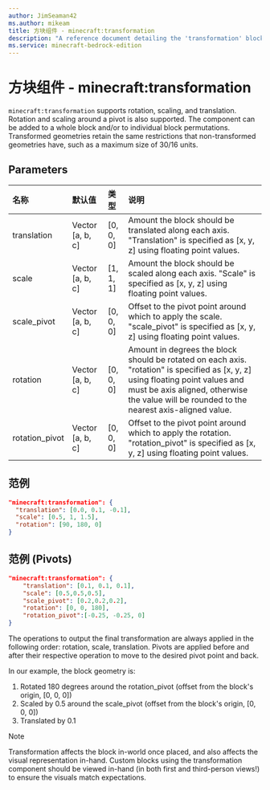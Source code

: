 ```yaml
---
author: JimSeaman42
ms.author: mikeam
title: 方块组件 - minecraft:transformation
description: "A reference document detailing the 'transformation' block component"
ms.service: minecraft-bedrock-edition
---
```


# 方块组件 - minecraft:transformation

`minecraft:transformation` supports rotation, scaling, and translation. Rotation and scaling around a pivot is also supported. The component can be added to a whole block and/or to individual block permutations. Transformed geometries retain the same restrictions that non-transformed geometries have, such as a maximum size of 30/16 units.

## Parameters

| 名称 | 默认值 | 类型 | 说明  |
|:----|:----|:----|:----|
| translation | Vector [a, b, c] | [0, 0, 0] | Amount the block should be translated along each axis. "Translation" is specified as [x, y, z] using floating point values. |
| scale | Vector [a, b, c] | [1, 1, 1] | Amount the block should be scaled along each axis. "Scale" is specified as [x, y, z] using floating point values. |
| scale_pivot | Vector [a, b, c] | [0, 0, 0] | Offset to the pivot point around which to apply the scale. "scale_pivot" is specified as [x, y, z] using floating point values. |
| rotation | Vector [a, b, c] | [0, 0, 0] | Amount in degrees the block should be rotated on each axis. "rotation" is specified as [x, y, z] using floating point values and must be axis aligned, otherwise the value will be rounded to the nearest axis-aligned value. |
| rotation_pivot | Vector [a, b, c] | [0, 0, 0] | Offset to the pivot point around which to apply the rotation. "rotation_pivot" is specified as [x, y, z] using floating point values. |

## 范例

```json
"minecraft:transformation": {
  "translation": [0.0, 0.1, -0.1],
  "scale": [0.5, 1, 1.5],
  "rotation": [90, 180, 0]
}
```

## 范例 (Pivots)

```json
"minecraft:transformation": {
    "translation": [0.1, 0.1, 0.1],
    "scale": [0.5,0.5,0.5],
    "scale_pivot": [0.2,0.2,0.2],
    "rotation": [0, 0, 180],
    "rotation_pivot":[-0.25, -0.25, 0]
}
```

The operations to output the final transformation are always applied in the following order: rotation, scale, translation.
Pivots are applied before and after their respective operation to move to the desired pivot point and back.

In our example, the block geometry is:

1. Rotated 180 degrees around the rotation_pivot (offset from the block's origin, [0, 0, 0])
2. Scaled by 0.5 around the scale_pivot (offset from the block's origin, [0, 0, 0])
3. Translated by 0.1

> [!NOTE]
> Transformation affects the block in-world once placed, and also affects the visual representation in-hand. Custom blocks using the transformation component should be viewed in-hand (in both first and third-person views!) to ensure the visuals match expectations.
